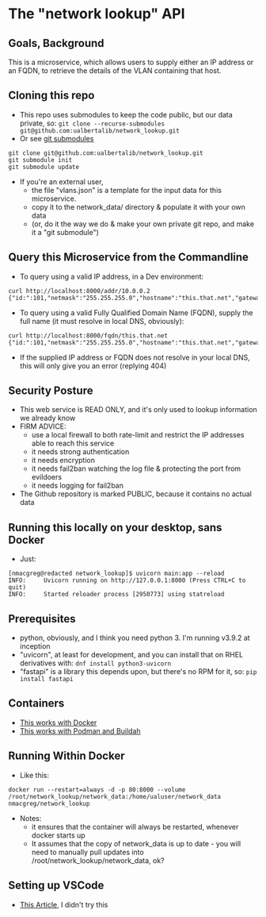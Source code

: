 # The "network lookup" API

## Goals, Background

This is a microservice, which allows users to supply either an IP address or an FQDN, to retrieve the details of the VLAN containing that host.

## Cloning this repo

* This repo uses submodules to keep the code public, but our data private, so: ```git clone --recurse-submodules git@github.com:ualbertalib/network_lookup.git```
* Or see [git submodules](https://git-scm.com/book/en/v2/Git-Tools-Submodules)

```
git clone git@github.com:ualbertalib/network_lookup.git
git submodule init
git submodule update
```

* If you're an external user,
   * the file "vlans.json" is a template for the input data for this microservice.
   * copy it to the network_data/ directory & populate it with your own data
   * (or, do it the way we do & make your own private git repo, and make it a "git submodule") 

## Query this Microservice from the Commandline

* To query using a valid IP address, in a Dev environment: 

```
curl http://localhost:8000/addr/10.0.0.2
{"id:":101,"netmask":"255.255.255.0","hostname":"this.that.net","gateway":"10.0.0.1","addr":"10.0.0.2","VMWareVLAN":"SAM1"}
```

* To query using a valid Fully Qualified Domain Name (FQDN), supply the full name (it must resolve in local DNS, obviously):

```
curl http://localhost:8000/fqdn/this.that.net
{"id:":101,"netmask":"255.255.255.0","hostname":"this.that.net","gateway":"10.0.0.1","addr":"10.0.0.2","VMWareVLAN":"SAM1"}
```

* If the supplied IP address or FQDN does not resolve in your local DNS, this will only give you an error (replying 404)

## Security Posture

* This web service is READ ONLY, and it's only used to lookup information we already know
* FIRM ADVICE: 
    * use a local firewall to both rate-limit and restrict the IP addresses able to reach this service
    * it needs strong authentication
    * it needs encryption
    * it needs fail2ban watching the log file & protecting the port from evildoers
    * it needs logging for fail2ban 
* The Github repository is marked PUBLIC, because it contains no actual data

## Running this locally on your desktop, sans Docker

* Just: 

```
[nmacgreg@redacted network_lookup]$ uvicorn main:app --reload
INFO:     Uvicorn running on http://127.0.0.1:8000 (Press CTRL+C to quit)
INFO:     Started reloader process [2950773] using statreload
```

## Prerequisites

* python, obviously, and I think you need python 3. I'm running v3.9.2 at inception
* "uvicorn", at least for development, and you can install that on RHEL derivatives with: ```dnf install python3-uvicorn```
* "fastapi" is a library this depends upon, but there's no RPM for it, so: ```pip install fastapi```

## Containers

* [This works with Docker](docs/docker.md)
* [This works with Podman and Buildah](docs/podman.md)

## Running Within Docker

* Like this: 

```
docker run --restart=always -d -p 80:8000 --volume /root/network_lookup/network_data:/home/ualuser/network_data nmacgreg/network_lookup 
```

* Notes: 
    * it ensures that the container will always be restarted, whenever docker starts up
    * It assumes that the copy of network_data is up to date - you will need to manually pull updates into /root/network_lookup/network_data, ok? 

## Setting up VSCode

* [This Article](https://stackoverflow.com/questions/60205056/debug-fastapi-application-in-vscode), I didn't try this
